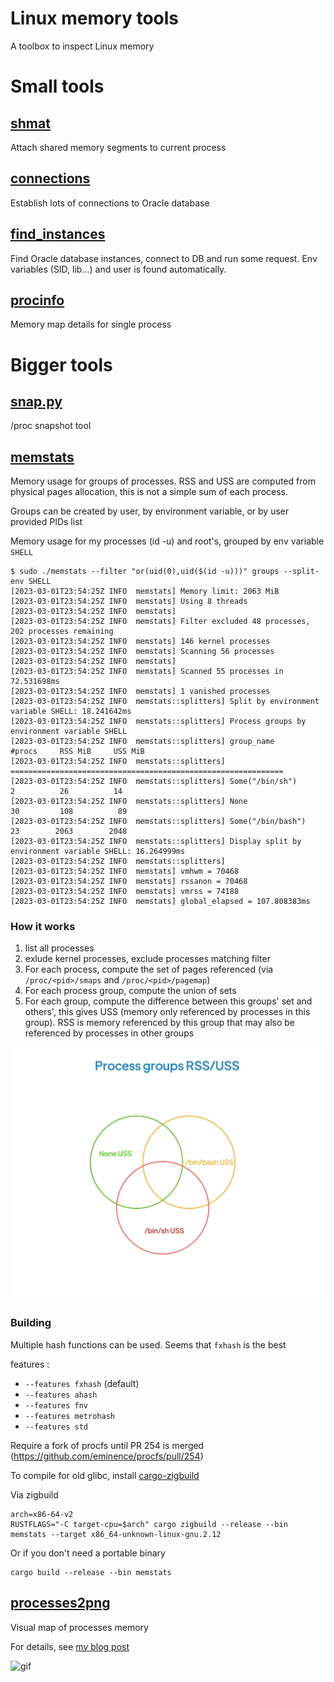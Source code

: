 # Linux memory tools

A toolbox to inspect Linux memory

# Small tools
## [shmat](src/bin/shmat.rs)

Attach shared memory segments to current process

## [connections](oracle-tools/src/bin/connections.rs)

Establish lots of connections to Oracle database

## [find_instances](oracle-tools/src/bin/find_instances.rs)

Find Oracle database instances, connect to DB and run some request. Env variables (SID, lib...) and user is found automatically.

## [procinfo](src/bin/procinfo.rs)

Memory map details for single process

# Bigger tools
## [snap.py](proc_snap/snap.py)

/proc snapshot tool

## [memstats](src/bin/memstats.rs)

Memory usage for groups of processes. RSS and USS are computed from physical pages allocation, this is not a simple sum of each process.

Groups can be created by user, by environment variable, or by user provided PIDs list

Memory usage for my processes (id -u) and root's, grouped by env variable `SHELL`

```
$ sudo ./memstats --filter "or(uid(0),uid($(id -u)))" groups --split-env SHELL
[2023-03-01T23:54:25Z INFO  memstats] Memory limit: 2063 MiB
[2023-03-01T23:54:25Z INFO  memstats] Using 8 threads
[2023-03-01T23:54:25Z INFO  memstats] 
[2023-03-01T23:54:25Z INFO  memstats] Filter excluded 48 processes, 202 processes remaining
[2023-03-01T23:54:25Z INFO  memstats] 146 kernel processes
[2023-03-01T23:54:25Z INFO  memstats] Scanning 56 processes
[2023-03-01T23:54:25Z INFO  memstats] 
[2023-03-01T23:54:25Z INFO  memstats] Scanned 55 processes in 72.531698ms
[2023-03-01T23:54:25Z INFO  memstats] 1 vanished processes
[2023-03-01T23:54:25Z INFO  memstats::splitters] Split by environment variable SHELL: 18.241642ms
[2023-03-01T23:54:25Z INFO  memstats::splitters] Process groups by environment variable SHELL
[2023-03-01T23:54:25Z INFO  memstats::splitters] group_name                     #procs     RSS MiB     USS MiB
[2023-03-01T23:54:25Z INFO  memstats::splitters] =============================================================
[2023-03-01T23:54:25Z INFO  memstats::splitters] Some("/bin/sh")                     2          26          14
[2023-03-01T23:54:25Z INFO  memstats::splitters] None                               30         108          89
[2023-03-01T23:54:25Z INFO  memstats::splitters] Some("/bin/bash")                  23        2063        2048
[2023-03-01T23:54:25Z INFO  memstats::splitters] Display split by environment variable SHELL: 16.264999ms
[2023-03-01T23:54:25Z INFO  memstats::splitters] 
[2023-03-01T23:54:25Z INFO  memstats] vmhwm = 70468
[2023-03-01T23:54:25Z INFO  memstats] rssanon = 70468
[2023-03-01T23:54:25Z INFO  memstats] vmrss = 74188
[2023-03-01T23:54:25Z INFO  memstats] global_elapsed = 107.808383ms
```

### How it works
1. list all processes
1. exlude kernel processes, exclude processes matching filter
1. For each process, compute the set of pages referenced (via `/proc/<pid>/smaps` and `/proc/<pid>/pagemap`)
1. For each process group, compute the union of sets
1. For each group, compute the difference between this groups' set and others', this gives USS (memory only referenced by processes in this group). RSS is memory referenced by this group that may also be referenced by processes in other groups

![Memory groups Venn diagram RSS USS](./assets/Process_groups_RSS_USS.png)

### Building

Multiple hash functions can be used. Seems that `fxhash` is the best

features :
* `--features fxhash` (default)
* `--features ahash`
* `--features fnv`
* `--features metrohash`
* `--features std`


Require a fork of procfs until PR 254 is merged (https://github.com/eminence/procfs/pull/254)

To compile for old glibc, install [cargo-zigbuild](https://github.com/rust-cross/cargo-zigbuild)

Via zigbuild
```
arch=x86-64-v2
RUSTFLAGS="-C target-cpu=$arch" cargo zigbuild --release --bin memstats --target x86_64-unknown-linux-gnu.2.12
```

Or if you don't need a portable binary
```
cargo build --release --bin memstats
```

## [processes2png](src/bin/processes2png.rs)

Visual map of processes memory

For details, see [my blog post](https://tatref.github.io/blog/2023-visual-linux-memory-compact/)


![gif](https://tatref.github.io/blog/2023-visual-linux-memory-compact/out.gif)

